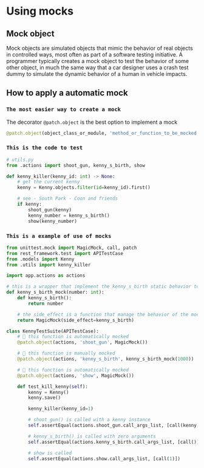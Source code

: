 # Using mocks

## Mock object

Mock objects are simulated objects that mimic the behavior of real objects in controlled ways, most often as part of a software testing initiative. A programmer typically creates a mock object to test the behavior of some other object, in much the same way that a car designer uses a crash test dummy to simulate the dynamic behavior of a human in vehicle impacts.

## How to apply a automatic mock

### `The most easier way to create a mock`

The decorator `@patch.object` is the best option to implement a mock

```python
@patch.object(object_class_or_module, 'method_or_function_to_be_mocked', MagicMock())
```

### `This is the code to test`

```python
# utils.py
from .actions import shoot_gun, kenny_s_birth, show

def kenny_killer(kenny_id: int) -> None:
    # get the current kenny
    kenny = Kenny.objects.filter(id=kenny_id).first()

    # see - South Park - Coon and friends
    if kenny:
        shoot_gun(kenny)
        kenny_number = kenny_s_birth()
        show(kenny_number)
```

### `This is a example of use of mocks`

```python
from unittest.mock import MagicMock, call, patch
from rest_framework.test import APITestCase
from .models import Kenny
from .utils import kenny_killer

import app.actions as actions

# this is a wrapper that implement the kenny_s_birth static behavior to the test
def kenny_s_birth_mock(number: int):
    def kenny_s_birth():
        return number

    # the side_effect is a function that manage the behavior of the mocked function
    return MagicMock(side_effect=kenny_s_birth)

class KennyTestSuite(APITestCase):
    # 🔽 this function is automatically mocked
    @patch.object(actions, 'shoot_gun', MagicMock())

    # 🔽 this function is manually mocked
    @patch.object(actions, 'kenny_s_birth', kenny_s_birth_mock(1000))

    # 🔽 this function is automatically mocked
    @patch.object(actions, 'show', MagicMock())

    def test_kill_kenny(self):
        kenny = Kenny()
        kenny.save()

        kenny_killer(kenny_id=1)

        # shoot_gun() is called with a kenny instance
        self.assertEqual(actions.shoot_gun.call_args_list, [call(kenny)])

        # kenny_s_birth() is called with zero arguments
        self.assertEqual(actions.kenny_s_birth.call_args_list, [call()])

        # show is called
        self.assertEqual(actions.show.call_args_list, [call(1)])
```
